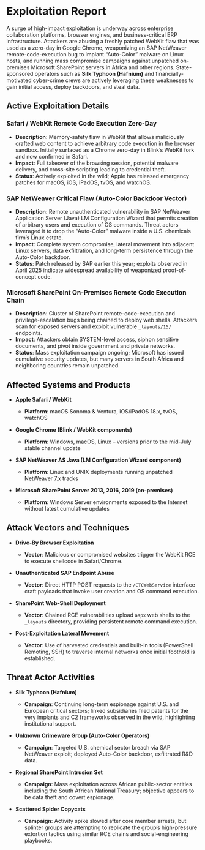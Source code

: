 # Exploitation Report

A surge of high-impact exploitation is underway across enterprise collaboration platforms, browser engines, and business-critical ERP infrastructure. Attackers are abusing a freshly patched WebKit flaw that was used as a zero-day in Google Chrome, weaponizing an SAP NetWeaver remote-code-execution bug to implant “Auto-Color” malware on Linux hosts, and running mass compromise campaigns against unpatched on-premises Microsoft SharePoint servers in Africa and other regions. State-sponsored operators such as **Silk Typhoon (Hafnium)** and financially-motivated cyber-crime crews are actively leveraging these weaknesses to gain initial access, deploy backdoors, and steal data.

## Active Exploitation Details

### Safari / WebKit Remote Code Execution Zero-Day  
- **Description**: Memory-safety flaw in WebKit that allows maliciously crafted web content to achieve arbitrary code execution in the browser sandbox. Initially surfaced as a Chrome zero-day in Blink’s WebKit fork and now confirmed in Safari.  
- **Impact**: Full takeover of the browsing session, potential malware delivery, and cross-site scripting leading to credential theft.  
- **Status**: Actively exploited in the wild; Apple has released emergency patches for macOS, iOS, iPadOS, tvOS, and watchOS.  

### SAP NetWeaver Critical Flaw (Auto-Color Backdoor Vector)  
- **Description**: Remote unauthenticated vulnerability in SAP NetWeaver Application Server (Java) LM Configuration Wizard that permits creation of arbitrary users and execution of OS commands. Threat actors leveraged it to drop the “Auto-Color” malware inside a U.S. chemicals firm’s Linux estate.  
- **Impact**: Complete system compromise, lateral movement into adjacent Linux servers, data exfiltration, and long-term persistence through the Auto-Color backdoor.  
- **Status**: Patch released by SAP earlier this year; exploits observed in April 2025 indicate widespread availability of weaponized proof-of-concept code.  

### Microsoft SharePoint On-Premises Remote Code Execution Chain  
- **Description**: Cluster of SharePoint remote-code-execution and privilege-escalation bugs being chained to deploy web shells. Attackers scan for exposed servers and exploit vulnerable `_layouts/15/` endpoints.  
- **Impact**: Attackers obtain SYSTEM-level access, siphon sensitive documents, and pivot inside government and private networks.  
- **Status**: Mass exploitation campaign ongoing; Microsoft has issued cumulative security updates, but many servers in South Africa and neighboring countries remain unpatched.  

## Affected Systems and Products

- **Apple Safari / WebKit**  
  - **Platform**: macOS Sonoma & Ventura, iOS/iPadOS 18.x, tvOS, watchOS  

- **Google Chrome (Blink / WebKit components)**  
  - **Platform**: Windows, macOS, Linux – versions prior to the mid-July stable channel update  

- **SAP NetWeaver AS Java (LM Configuration Wizard component)**  
  - **Platform**: Linux and UNIX deployments running unpatched NetWeaver 7.x tracks  

- **Microsoft SharePoint Server 2013, 2016, 2019 (on-premises)**  
  - **Platform**: Windows Server environments exposed to the Internet without latest cumulative updates  

## Attack Vectors and Techniques

- **Drive-By Browser Exploitation**  
  - **Vector**: Malicious or compromised websites trigger the WebKit RCE to execute shellcode in Safari/Chrome.  

- **Unauthenticated SAP Endpoint Abuse**  
  - **Vector**: Direct HTTP POST requests to the `/CTCWebService` interface craft payloads that invoke user creation and OS command execution.  

- **SharePoint Web-Shell Deployment**  
  - **Vector**: Chained RCE vulnerabilities upload `aspx` web shells to the `_layouts` directory, providing persistent remote command execution.  

- **Post-Exploitation Lateral Movement**  
  - **Vector**: Use of harvested credentials and built-in tools (PowerShell Remoting, SSH) to traverse internal networks once initial foothold is established.  

## Threat Actor Activities

- **Silk Typhoon (Hafnium)**  
  - **Campaign**: Continuing long-term espionage against U.S. and European critical sectors; linked subsidiaries filed patents for the very implants and C2 frameworks observed in the wild, highlighting institutional support.  

- **Unknown Crimeware Group (Auto-Color Operators)**  
  - **Campaign**: Targeted U.S. chemical sector breach via SAP NetWeaver exploit; deployed Auto-Color backdoor, exfiltrated R&D data.  

- **Regional SharePoint Intrusion Set**  
  - **Campaign**: Mass exploitation across African public-sector entities including the South African National Treasury; objective appears to be data theft and covert espionage.  

- **Scattered Spider Copycats**  
  - **Campaign**: Activity spike slowed after core member arrests, but splinter groups are attempting to replicate the group’s high-pressure extortion tactics using similar RCE chains and social-engineering playbooks.